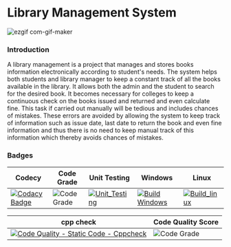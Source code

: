 # Library Management System
![ezgif com-gif-maker](https://user-images.githubusercontent.com/94165024/143393215-0f1d3365-f603-42d2-b976-773c9616f53a.gif)
### Introduction
A library management is a project that manages and stores books information electronically according to student's needs. The system helps both students and library manager to keep a constant track of all the books available in the library. It allows both the admin and the student to search for the desired book. It becomes necessary for colleges to keep a continuous check on the books issued and returned and even calculate fine. This task if carried out manually will be tedious and includes chances of mistakes. These errors are avoided by allowing the system to keep track of information such as issue date, last date to return the book and even fine information and thus there is no need to keep manual track of this information which thereby avoids chances of mistakes.
### Badges
| Codecy | Code Grade | Unit Testing | Windows | Linux |
| ----- | -----| ----- | ----- | -----|
| [![Codacy Badge](https://app.codacy.com/project/badge/Grade/b215ff7a2e2d44dc930bae98fa15fa0d)](https://www.codacy.com/gh/siddarthinme/M1_App_Library/dashboard?utm_source=github.com&amp;utm_medium=referral&amp;utm_content=siddarthinme/M1_App_Library&amp;utm_campaign=Badge_Grade) | ![Code Grade](https://api.codiga.io/project/29916/status/svg)  | [![Unit_Testing](https://github.com/siddarthinme/M1_App_Library/actions/workflows/unit_testing.yml/badge.svg)](https://github.com/siddarthinme/M1_App_Library/actions/workflows/unit_testing.yml) | [![Build Windows](https://github.com/siddarthinme/M1_App_Library/actions/workflows/build_windows.yml/badge.svg)](https://github.com/siddarthinme/M1_App_Library/actions/workflows/build_windows.yml) | [![Build_linux](https://github.com/siddarthinme/M1_App_Library/actions/workflows/linux-c-cpp.yml/badge.svg)](https://github.com/siddarthinme/M1_App_Library/actions/workflows/linux-c-cpp.yml) |

| cpp check | Code Quality Score |
| ----- | ----- |
| [![Code Quality - Static Code - Cppcheck](https://github.com/siddarthinme/M1_App_Library/actions/workflows/Cppcheck.yml/badge.svg)](https://github.com/siddarthinme/M1_App_Library/actions/workflows/Cppcheck.yml) | ![Code Grade](https://api.codiga.io/project/30081/score/svg)   |
